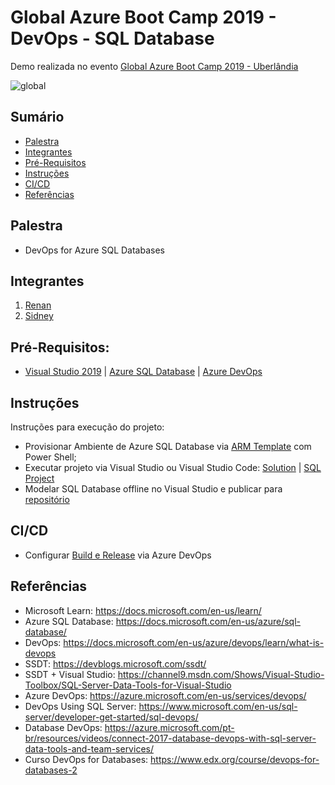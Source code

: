 # Global Azure Boot Camp 2019 - DevOps - SQL Database
Demo realizada no evento  [Global Azure Boot Camp 2019 - Uberlândia](http://bit.ly/bootcamp2019udia)

![global](https://github.com/sidneyocirqueira/gab2019-uberlandia-devops-sqldb/blob/master/img/logo.jpg)

## Sumário
* [Palestra](#palestra)
* [Integrantes](#integrantes)
* [Pré-Requisitos](#prerequisitos)
* [Instruções](#instrucoes)
* [CI/CD](#ci/cd)
* [Referências](#referencias)

## Palestra
* DevOps for Azure SQL Databases  

## Integrantes
1. [Renan](https://github.com/renanlq) 
2. [Sidney](https://github.com/sidneyocirqueira)

## Pré-Requisitos:
* [Visual Studio 2019](https://visualstudio.microsoft.com/vs/preview/) | [Azure SQL Database](https://azure.microsoft.com/en-us/services/sql-database/) | [Azure DevOps](https://azure.microsoft.com/en-us/services/devops/)

## Instruções
Instruções para execução do projeto:
* Provisionar Ambiente de Azure SQL Database via [ARM Template](https://github.com/sidneyocirqueira/agb2019-uberlandia-devops-sqldb/tree/master/arm) com Power Shell;
* Executar projeto via Visual Studio ou Visual Studio Code: [Solution](https://github.com/sidneyocirqueira/gab2019-uberlandia-devops-sqldb/blob/master/gab2019.sln) |  [SQL Project](https://github.com/sidneyocirqueira/gab2019-uberlandia-devops-sqldb/tree/master/src/gab.Database)
* Modelar SQL Database offline no Visual Studio e publicar para [repositório](https://azure.microsoft.com/en-us/services/devops/repos/)  
## CI/CD
* Configurar [Build e Release](https://docs.microsoft.com/en-us/azure/devops/pipelines/?view=azure-devops) via Azure DevOps

## Referências 
* Microsoft Learn: https://docs.microsoft.com/en-us/learn/
* Azure SQL Database: https://docs.microsoft.com/en-us/azure/sql-database/
* DevOps: https://docs.microsoft.com/en-us/azure/devops/learn/what-is-devops
* SSDT: https://devblogs.microsoft.com/ssdt/
* SSDT + Visual Studio: https://channel9.msdn.com/Shows/Visual-Studio-Toolbox/SQL-Server-Data-Tools-for-Visual-Studio
* Azure DevOps: https://azure.microsoft.com/en-us/services/devops/
* DevOps Using SQL Server: https://www.microsoft.com/en-us/sql-server/developer-get-started/sql-devops/
* Database DevOps: https://azure.microsoft.com/pt-br/resources/videos/connect-2017-database-devops-with-sql-server-data-tools-and-team-services/
* Curso DevOps for Databases: https://www.edx.org/course/devops-for-databases-2 

